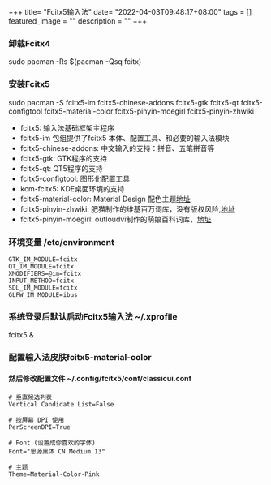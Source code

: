 +++
title= "Fcitx5输入法"
date= "2022-04-03T09:48:17+08:00"
tags = []
featured_image = ""
description = ""
+++

### 卸载Fcitx4
sudo pacman -Rs $(pacman -Qsq fcitx)

### 安装Fcitx5
sudo pacman -S fcitx5-im fcitx5-chinese-addons fcitx5-gtk fcitx5-qt fcitx5-configtool fcitx5-material-color fcitx5-pinyin-moegirl fcitx5-pinyin-zhwiki

* fcitx5: 输入法基础框架主程序
* fcitx5-im 包组提供了fcitx5 本体、配置工具、和必要的输入法模块
* fcitx5-chinese-addons: 中文输入的支持：拼音、五笔拼音等
* fcitx5-gtk: GTK程序的支持
* fcitx5-qt: QT5程序的支持
* fcitx5-configtool: 图形化配置工具
* kcm-fcitx5: KDE桌面环境的支持
* fcitx5-material-color: Material Design 配色主题[地址](https://github.com/hosxy/Fcitx5-Material-Color)
* fcitx5-pinyin-zhwiki: 肥猫制作的维基百万词库，没有版权风险,[地址](https://github.com/felixonmars/fcitx5-pinyin-zhwiki)
* fcitx5-pinyin-moegirl: outloudvi制作的萌娘百科词库，[地址](https://github.com/outloudvi/mw2fcitx)


### 环境变量 /etc/environment
```
GTK_IM_MODULE=fcitx
QT_IM_MODULE=fcitx
XMODIFIERS=@im=fcitx
INPUT_METHOD=fcitx
SDL_IM_MODULE=fcitx
GLFW_IM_MODULE=ibus
```

### 系统登录后默认启动Fcitx5输入法  ~/.xprofile
fcitx5 &

### 配置输入法皮肤fcitx5-material-color
#### 然后修改配置文件 ~/.config/fcitx5/conf/classicui.conf
```
# 垂直候选列表
Vertical Candidate List=False

# 按屏幕 DPI 使用
PerScreenDPI=True

# Font (设置成你喜欢的字体)
Font="思源黑体 CN Medium 13"

# 主题
Theme=Material-Color-Pink
```